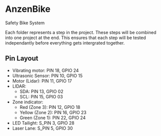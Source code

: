 # AnzenBike
Safety Bike System

Each folder represents a step in the project. 
These steps will be combined into one project at the end. 
This ensures that each step will be tested independantly before everything gets intergrated together.

## Pin Layout
- Vibrating motor: 			PIN 18, GPIO 24
- Ultrasonic Sensor: 		PIN 10, GPIO 15
- Motor (Lidar): 			PIN 11, GPIO 17
- LIDAR:
  * SDA: 					PIN 13, GPIO 02
  * SCL: 					PIN 15, GPIO 03
- Zone indicator:
  * Red (Zone 3):			PIN 12, GPIO 18 
  * Yellow (Zone 2):		PIN 16, GPIO 23
  * Green (Zone 1):			PIN 22, GPIO 24
- LED Tailight: 		  S_PIN  3, GPIO 28
- Laser Lane: 			  S_PIN  5, GPIO 30
